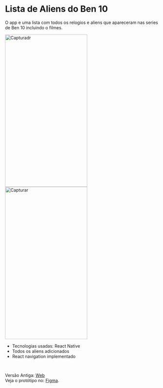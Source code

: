 # Lista de Aliens do Ben 10

O app e uma lista com todos os relogios e aliens que apareceram nas series de Ben 10 incluindo o filmes.

<img src="https://i.postimg.cc/BQkbTk5y/Capturadr.png" alt="Capturadr" width="270px" height="500px"/>
<img src="https://i.postimg.cc/Vkt6DgDN/Capturar.png" alt="Capturar" width="270px" height="500px"/>

- Tecnologias usadas: React Native
- Todos os aliens adicionados
- React navigation implementado

<br>

Versão Antiga: [Web](https://lucianoquintela.github.io/ben10-aliens)<br>
Veja o protótipo no: [Figma](https://www.figma.com/file/nnUp22Ur514kJ5YCqyGBh0/DS---Mobile?type=design&node-id=0%3A1&mode=design&t=IOe5t1KBykD3esBa-1).
